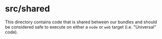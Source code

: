 # src/shared

This directory contains code that is shared between our bundles and should be considered safe to execute on either a `node` or `web` target (i.e. "Universal" code).
